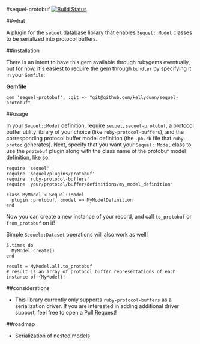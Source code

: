#sequel-protobuf
[![Build Status](https://drone.io/github.com/kellydunn/sequel-protobuf/status.png)](https://drone.io/github.com/kellydunn/sequel-protobuf/latest)

##what 

A plugin for the `sequel` database library that enables `Sequel::Model` classes to be serialized into protocol buffers.

##installation

There is an intent to have this gem available through rubygems eventually, but for now, it's easiest to require the gem through `bundler` by specifying it in your `Gemfile`:

**Gemfile**
```
gem 'sequel-protobuf', :git => "git@github.com/kellydunn/sequel-protobuf"
```

##usage

In your `Sequel::Model` definition, require `sequel`, `sequel-protobuf`, a protocol buffer utility library of your choice (like `ruby-protocol-buffers`), and the corresponding protocol buffer model definition (the `.pb.rb` file that `ruby-protoc` generates).  Next, specify that you want your `Sequel::Model` class to use the `protobuf` plugin along with the class name of the protobuf model definition, like so:

```
require 'sequel'
require 'sequel/plugins/protobuf'
require 'ruby-protocol-buffers'
require 'your/protocol/buffer/definitions/my_model_definition'

class MyModel < Sequel::Model
  plugin :protobuf, :model => MyModelDefinition
end
```

Now you can create a new instance of your record, and call `to_protobuf` or `from_protobuf` on it!

Simple `Sequel::Dataset` operations will also work as well!

```
5.times do 
  MyModel.create()
end

result = MyModel.all.to_protobuf
# result is an array of protocol buffer representations of each instance of {MyModel}!
```

##considerations

  - This library currently only supports `ruby-protocol-buffers` as a serialization driver.  If you are interested in adding additional driver support, feel free to open a Pull Request!

##roadmap

  - Serialization of nested models